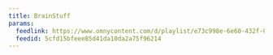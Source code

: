 ```yaml
---
title: BrainStuff
params:
  feedlink: https://www.omnycontent.com/d/playlist/e73c998e-6e60-432f-8610-ae210140c5b1/91c26f87-aa4e-4e61-816b-ae320005be01/5ca66d21-7139-45ee-8d4e-ae320005be14/podcast.rss
  feedid: 5cfd15bfeee85d41da10da2a75f96214
---
```

